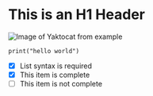 # This is an H1 Header

![Image of Yaktocat from example](https://octodex.github.com/images/yaktocat.png)

```
print("hello world")
```

- [x] List syntax is required
- [x] This item is complete
- [ ] This item is not complete
